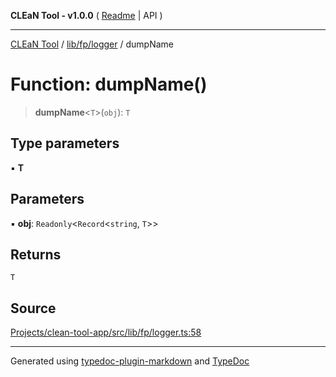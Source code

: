 **CLEaN Tool - v1.0.0** ( [Readme](../../../../README.md) \| API )

***

[CLEaN Tool](../../../../modules.md) / [lib/fp/logger](../README.md) / dumpName

# Function: dumpName()

> **dumpName**\<`T`\>(`obj`): `T`

## Type parameters

▪ **T**

## Parameters

▪ **obj**: `Readonly`\<`Record`\<`string`, `T`\>\>

## Returns

`T`

## Source

[Projects/clean-tool-app/src/lib/fp/logger.ts:58](https://github.com/yuckyh/clean-tool-app/)

***

Generated using [typedoc-plugin-markdown](https://www.npmjs.com/package/typedoc-plugin-markdown) and [TypeDoc](https://typedoc.org/)
